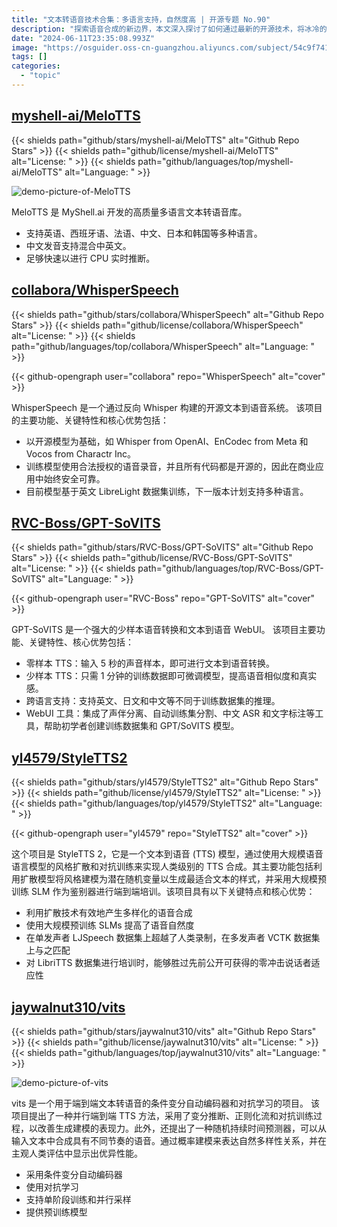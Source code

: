 ```yaml
---
title: "文本转语音技术合集：多语言支持，自然度高 | 开源专题 No.90"
description: "探索语音合成的新边界，本文深入探讨了如何通过最新的开源技术，将冰冷的文字转化为温暖的声音，实现真正的多语言、个性化的文本到语音转换。"
date: "2024-06-11T23:35:08.993Z"
image: "https://osguider.oss-cn-guangzhou.aliyuncs.com/subject/54c9f741a862915f145e1885ffce4b34.png"
tags: []
categories:
  - "topic"
---
```


## [myshell-ai/MeloTTS](https://github.com/myshell-ai/MeloTTS)

{{< shields path="github/stars/myshell-ai/MeloTTS" alt="Github Repo Stars" >}} {{< shields path="github/license/myshell-ai/MeloTTS" alt="License: " >}} {{< shields path="github/languages/top/myshell-ai/MeloTTS" alt="Language: " >}}

![demo-picture-of-MeloTTS](https://static.osguider.com/subject/github/myshell-ai/MeloTTS/c7ab21995c6cbab5401223fdaf2fb276.png)

MeloTTS 是 MyShell.ai 开发的高质量多语言文本转语音库。

- 支持英语、西班牙语、法语、中文、日本和韩国等多种语言。
- 中文发音支持混合中英文。
- 足够快速以进行 CPU 实时推断。
  
## [collabora/WhisperSpeech](https://github.com/collabora/WhisperSpeech)

{{< shields path="github/stars/collabora/WhisperSpeech" alt="Github Repo Stars" >}} {{< shields path="github/license/collabora/WhisperSpeech" alt="License: " >}} {{< shields path="github/languages/top/collabora/WhisperSpeech" alt="Language: " >}}

{{< github-opengraph user="collabora" repo="WhisperSpeech" alt="cover" >}}

WhisperSpeech 是一个通过反向 Whisper 构建的开源文本到语音系统。
该项目的主要功能、关键特性和核心优势包括：

- 以开源模型为基础，如 Whisper from OpenAI、EnCodec from Meta 和 Vocos from Charactr Inc。
- 训练模型使用合法授权的语音录音，并且所有代码都是开源的，因此在商业应用中始终安全可靠。
- 目前模型基于英文 LibreLight 数据集训练，下一版本计划支持多种语言。
  
## [RVC-Boss/GPT-SoVITS](https://github.com/RVC-Boss/GPT-SoVITS)

{{< shields path="github/stars/RVC-Boss/GPT-SoVITS" alt="Github Repo Stars" >}} {{< shields path="github/license/RVC-Boss/GPT-SoVITS" alt="License: " >}} {{< shields path="github/languages/top/RVC-Boss/GPT-SoVITS" alt="Language: " >}}

{{< github-opengraph user="RVC-Boss" repo="GPT-SoVITS" alt="cover" >}}

GPT-SoVITS 是一个强大的少样本语音转换和文本到语音 WebUI。
该项目主要功能、关键特性、核心优势包括：

- 零样本 TTS：输入 5 秒的声音样本，即可进行文本到语音转换。
- 少样本 TTS：只需 1 分钟的训练数据即可微调模型，提高语音相似度和真实感。
- 跨语言支持：支持英文、日文和中文等不同于训练数据集的推理。
- WebUI 工具：集成了声伴分离、自动训练集分割、中文 ASR 和文字标注等工具，帮助初学者创建训练数据集和 GPT/SoVITS 模型。
  
## [yl4579/StyleTTS2](https://github.com/yl4579/StyleTTS2)

{{< shields path="github/stars/yl4579/StyleTTS2" alt="Github Repo Stars" >}} {{< shields path="github/license/yl4579/StyleTTS2" alt="License: " >}} {{< shields path="github/languages/top/yl4579/StyleTTS2" alt="Language: " >}}

{{< github-opengraph user="yl4579" repo="StyleTTS2" alt="cover" >}}

这个项目是 StyleTTS 2，它是一个文本到语音 (TTS) 模型，通过使用大规模语音语言模型的风格扩散和对抗训练来实现人类级别的 TTS 合成。其主要功能包括利用扩散模型将风格建模为潜在随机变量以生成最适合文本的样式，并采用大规模预训练 SLM 作为鉴别器进行端到端培训。该项目具有以下关键特点和核心优势：

- 利用扩散技术有效地产生多样化的语音合成
- 使用大规模预训练 SLMs 提高了语音自然度
- 在单发声者 LJSpeech 数据集上超越了人类录制，在多发声者 VCTK 数据集上与之匹配
- 对 LibriTTS 数据集进行培训时，能够胜过先前公开可获得的零冲击说话者适应性
  
## [jaywalnut310/vits](https://github.com/jaywalnut310/vits)

{{< shields path="github/stars/jaywalnut310/vits" alt="Github Repo Stars" >}} {{< shields path="github/license/jaywalnut310/vits" alt="License: " >}} {{< shields path="github/languages/top/jaywalnut310/vits" alt="Language: " >}}

![demo-picture-of-vits](https://static.osguider.com/subject/github/jaywalnut310/vits/585bb6eff26338df8f9dfe8c50608aef.png)

vits 是一个用于端到端文本转语音的条件变分自动编码器和对抗学习的项目。
该项目提出了一种并行端到端 TTS 方法，采用了变分推断、正则化流和对抗训练过程，以改善生成建模的表现力。此外，还提出了一种随机持续时间预测器，可以从输入文本中合成具有不同节奏的语音。通过概率建模来表达自然多样性关系，并在主观人类评估中显示出优异性能。

- 采用条件变分自动编码器
- 使用对抗学习
- 支持单阶段训练和并行采样
- 提供预训练模型
  
